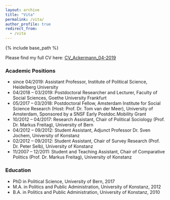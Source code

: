 ```yaml
---
layout: archive
title: "Vita"
permalink: /vita/
author_profile: true
redirect_from:
  - /vita
---
```


{% include base_path %}

Please find my full CV here: [CV_Ackermann_04-2019](http://kathrinackermann.github.io/files/CV_Ackermann_020419.pdf)

### Academic Positions
* since 04/2019:      Assistant Professor, Institute of Political Science, Heidelberg University
* 04/2018 – 03/2019:  Postdoctoral Researcher and Lecturer, Faculty of Social Sciences, Goethe University Frankfurt
* 05/2017 – 03/2018:  Postdoctoral Fellow, Amsterdam Institute for Social Science Research (Host: Prof. Dr. Tom van der Meer), University of Amsterdam, Sponsored by a SNSF Early Postdoc.Mobility Grant
* 10/2012 – 04/2017:  Research Assistant, Chair of Political Sociology (Prof. Dr. Markus Freitag), University of Bern
* 04/2012 – 09/2012:  Student Assistant, Adjunct Professor Dr. Sven Jochem, University of Konstanz
* 02/2012 – 09/2012:  Student Assistant, Chair of Survey Research (Prof. Dr. Peter Selb), University of Konstanz
* 11/2007 – 12/2011:  Student and Teaching Assistant, Chair of Comparative Politics (Prof. Dr. Markus Freitag), University of Konstanz
  

### Education
* PhD in Political Science, University of Bern, 2017
* M.A. in Politics and Public Administration, University of Konstanz, 2012
* B.A. in Politics and Public Administration, University of Konstanz, 2010
